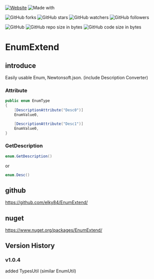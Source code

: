 [![Website](https://img.shields.io/website-up-down-green-red/http/shields.io.svg?label=elky-essay)](https://elky84.github.io)
![Made with](https://img.shields.io/badge/made%20with-.NET6-blue.svg)

![GitHub forks](https://img.shields.io/github/forks/elky84/EnumExtend.svg?style=social&label=Fork)
![GitHub stars](https://img.shields.io/github/stars/elky84/EnumExtend.svg?style=social&label=Stars)
![GitHub watchers](https://img.shields.io/github/watchers/elky84/EnumExtend.svg?style=social&label=Watch)
![GitHub followers](https://img.shields.io/github/followers/elky84.svg?style=social&label=Follow)

![GitHub](https://img.shields.io/github/license/mashape/apistatus.svg)
![GitHub repo size in bytes](https://img.shields.io/github/repo-size/elky84/EnumExtend.svg)
![GitHub code size in bytes](https://img.shields.io/github/languages/code-size/elky84/EnumExtend.svg)

# EnumExtend

## introduce

Easily usable Enum, Newtonsoft.json. (include Description Converter)

### Attribute
```csharp
public enum EnumType
{
    [DescriptionAttribute("Desc0")]
    EnumValue0,

    [DescriptionAttribute("Desc1")]
    EnumValue0,
}
```

### GetDescription
```csharp
enum.GetDescription()
```

or

```csharp
enum.Desc()
```

## github

<https://github.com/elky84/EnumExtend/>

## nuget

<https://www.nuget.org/packages/EnumExtend/>

## Version History

### v1.0.4

added TypesUtil (similar EnumUtil)